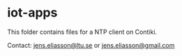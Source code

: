 # iot-apps
This folder contains files for a NTP client on Contiki.

Contact: jens.eliasson@ltu.se or jens.eliasson@gmail.com

